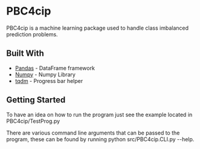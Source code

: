 # PBC4cip
PBC4cip is a machine learning package used to handle class imbalanced prediction problems.

## Built With

* [Pandas](https://pandas.pydata.org) - DataFrame framework
* [Numpy](https://numpy.org) - Numpy Library
* [tqdm](https://tqdm.github.io/) - Progress bar helper

## Getting Started
To have an idea on how to run the program just see the example located in PBC4cip/TestProg.py

There are various command line arguments that can be passed to the program, these can be found by running python src/PBC4cip.CLI.py --help.